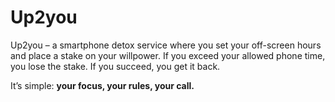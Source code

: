 # Up2you
Up2you – a smartphone detox service where you set your off-screen hours and place a stake on your willpower. If you exceed your allowed phone time, you lose the stake. If you succeed, you get it back. 

It’s simple: **your focus, your rules, your call.**
